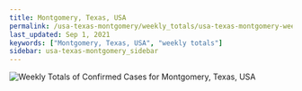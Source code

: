 ```yaml
---
title: Montgomery, Texas, USA
permalink: /usa-texas-montgomery/weekly_totals/usa-texas-montgomery-weekly_totals.html
last_updated: Sep 1, 2021
keywords: ["Montgomery, Texas, USA", "weekly totals"]
sidebar: usa-texas-montgomery_sidebar
---
```


![Weekly Totals of Confirmed Cases for Montgomery, Texas, USA](/covid_tracker/images/graphs/usa-texas-montgomery-weekly_totals_graph.png)
